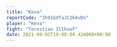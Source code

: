 ```yaml
---
title: "Keva"
reportCode: "3h91bXfaJC2k4vDn"
player: "Keva"
fight: "Terestian Illhoof"
date: 2021-09-02T19:09:04.426000+00:00
---
```

